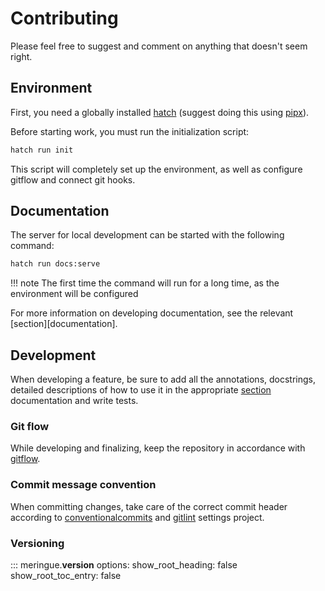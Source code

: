 # Contributing

Please feel free to suggest and comment on anything that doesn't seem right.


## Environment

First, you need a globally installed [hatch](https://hatch.pypa.io/) (suggest doing this using [pipx](https://github.com/pypa/pipx)).

Before starting work, you must run the initialization script:

```bash
hatch run init
```

This script will completely set up the environment, as well as configure gitflow and connect git hooks.


## Documentation

The server for local development can be started with the following command:

```bash
hatch run docs:serve
```

!!! note
	The first time the command will run for a long time, as the environment will be configured

For more information on developing documentation, see the relevant [section][documentation].


## Development

When developing a feature, be sure to add all the annotations, docstrings, detailed descriptions of how to use it in the appropriate [section](../../usage) documentation and write tests.


### Git flow

While developing and finalizing, keep the repository in accordance with [gitflow](https://github.com/petervanderdoes/gitflow-avh).


### Commit message convention

When committing changes, take care of the correct commit header according to [conventionalcommits](https://www.conventionalcommits.org/en/v1.0.0/) and [gitlint](https://jorisroovers.com/gitlint/latest/) settings project.


### Versioning

::: meringue.__version__
    options:
      show_root_heading: false
      show_root_toc_entry: false
